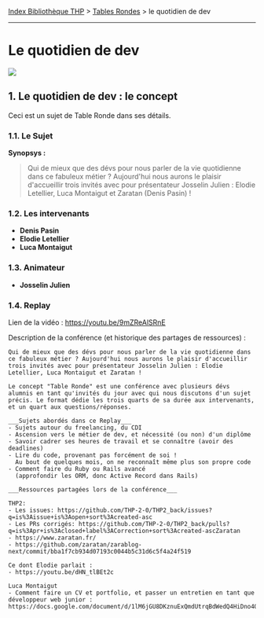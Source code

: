 [Index Bibliothèque THP](https://github.com/TheHackingProject/bibliotheque-THP/wiki) > [Tables Rondes](https://github.com/TheHackingProject/bibliotheque-THP/blob/master/sommaires/tables_rondes.md) > le quotidien de dev

___

# Le quotidien de dev


![](https://picsum.photos/1024/400)


## 1. Le quotidien de dev : le concept
Ceci est un sujet de Table Ronde dans ses détails.

### 1.1. Le Sujet

**Synopsys :**
> Qui de mieux que des dévs pour nous parler de la vie quotidienne dans ce fabuleux métier ? Aujourd'hui nous aurons le plaisir d'accueillir trois invités avec pour présentateur Josselin Julien : Elodie Letellier, Luca Montaigut et Zaratan (Denis Pasin) !

### 1.2. Les intervenants

- **Denis Pasin**
- **Elodie Letellier**
- **Luca Montaigut**

### 1.3. Animateur

- **Josselin Julien**

### 1.4. Replay

Lien de la vidéo : https://youtu.be/9mZReAlSRnE

Description de la conférence (et historique des partages de ressources) :

```
Qui de mieux que des dévs pour nous parler de la vie quotidienne dans ce fabuleux métier ? Aujourd'hui nous aurons le plaisir d'accueillir trois invités avec pour présentateur Josselin Julien : Elodie Letellier, Luca Montaigut et Zaratan !

Le concept "Table Ronde" est une conférence avec plusieurs dévs alumnis en tant qu'invités du jour avec qui nous discutons d'un sujet précis. Le format dédie les trois quarts de sa durée aux intervenants, et un quart aux questions/réponses.
 
___Sujets abordés dans ce Replay___
- Sujets autour du freelancing, du CDI
- Ascension vers le métier de dev, et nécessité (ou non) d'un diplôme
- Savoir cadrer ses heures de travail et se connaître (avoir des deadlines)
- Lire du code, provenant pas forcément de soi !
  Au bout de quelques mois, on ne reconnaît même plus son propre code
- Comment faire du Ruby ou Rails avancé
  (approfondir les ORM, donc Active Record dans Rails)

___Ressources partagées lors de la conférence___

THP2: 
- Les issues: https://github.com/THP-2-0/THP2_back/issues?q=is%3Aissue+is%3Aopen+sort%3Acreated-asc 
- Les PRs corrigés: https://github.com/THP-2-0/THP2_back/pulls?q=is%3Apr+is%3Aclosed+label%3ACorrection+sort%3Acreated-ascZaratan 
- https://www.zaratan.fr/ 
- https://github.com/zaratan/zarablog-next/commit/bba1f7cb934d07193c0044b5c31d6c5f4a24f519

Ce dont Elodie parlait :
- https://youtu.be/dHN_tlBEt2c

Luca Montaigut
- Comment faire un CV et portfolio, et passer un entretien en tant que développeur web junior : https://docs.google.com/document/d/1lM6jGU8DKznuExQmdUtrqBdWedQ4HiDno4QF1Z2t4vg/edit
```
